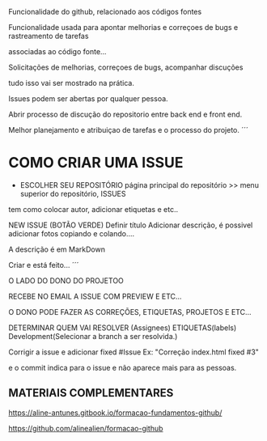 Funcionalidade do github, relacionado aos códigos fontes

Funcionalidade usada para apontar melhorias e correçoes de bugs e rastreamento de tarefas

associadas ao código fonte...

Solicitações de melhorias, correçoes de bugs, acompanhar discuções

tudo isso vai ser mostrado na prática.

Issues podem ser abertas por qualquer pessoa.

Abrir processo de discução do repositorio entre back end e front end.

Melhor planejamento e atribuiçao de tarefas e o processo do projeto.
´´´
# COMO CRIAR UMA ISSUE
- ESCOLHER SEU REPOSITÓRIO
página principal do repositório >> menu superior do repositório, ISSUES

tem como colocar autor, adicionar etiquetas e etc..

NEW ISSUE (BOTÃO VERDE)
Definir título
Adicionar descrição, é possivel adicionar fotos copiando e colando....

A descrição é em MarkDown

Criar e está feito...
´´´

O LADO DO DONO DO PROJETOO

RECEBE NO EMAIL A ISSUE COM PREVIEW E ETC...

O DONO PODE FAZER AS CORREÇÕES, ETIQUETAS, PROJETOS E ETC...

DETERMINAR QUEM VAI RESOLVER (Assignees)
ETIQUETAS(labels)
Development(Selecionar a branch a ser resolvida.)

Corrigir a issue e adicionar fixed #Issue
Ex: "Correção index.html fixed #3"

e o commit indica para o issue e não aparece mais para as pessoas.

## MATERIAIS COMPLEMENTARES

https://aline-antunes.gitbook.io/formacao-fundamentos-github/

https://github.com/alinealien/formacao-github